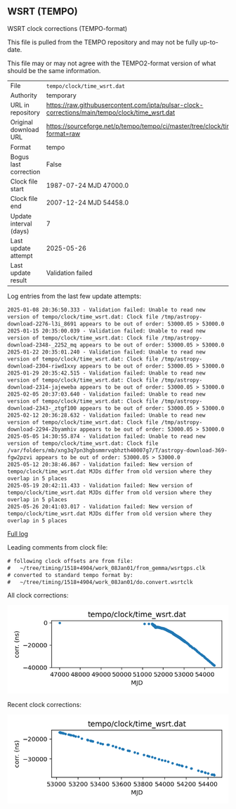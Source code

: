 
## WSRT (TEMPO)

WSRT clock corrections (TEMPO-format)

This file is pulled from the TEMPO repository and may not be fully
up-to-date.

This file may or may not agree with the TEMPO2-format version of what
should be the same information.

|     |     |
|:--- |:--- |
| File | `tempo/clock/time_wsrt.dat` |
| Authority | temporary |
| URL in repository | <https://raw.githubusercontent.com/ipta/pulsar-clock-corrections/main/tempo/clock/time_wsrt.dat> |
| Original download URL | <https://sourceforge.net/p/tempo/tempo/ci/master/tree/clock/time_wsrt.dat?format=raw> |
| Format | tempo |
| Bogus last correction | False |
| Clock file start | 1987-07-24 MJD 47000.0 |
| Clock file end | 2007-12-24 MJD 54458.0 |
| Update interval (days) | 7 |
| Last update attempt | 2025-05-26 |
| Last update result | Validation failed |

Log entries from the last few update attempts:
```
2025-01-08 20:36:50.333 - Validation failed: Unable to read new version of tempo/clock/time_wsrt.dat: Clock file /tmp/astropy-download-2276-l3i_8691 appears to be out of order: 53000.05 > 53000.0
2025-01-15 20:35:00.039 - Validation failed: Unable to read new version of tempo/clock/time_wsrt.dat: Clock file /tmp/astropy-download-2348-_2252_mq appears to be out of order: 53000.05 > 53000.0
2025-01-22 20:35:01.240 - Validation failed: Unable to read new version of tempo/clock/time_wsrt.dat: Clock file /tmp/astropy-download-2304-riwd1xxy appears to be out of order: 53000.05 > 53000.0
2025-01-29 20:35:42.515 - Validation failed: Unable to read new version of tempo/clock/time_wsrt.dat: Clock file /tmp/astropy-download-2314-jajeweba appears to be out of order: 53000.05 > 53000.0
2025-02-05 20:37:03.640 - Validation failed: Unable to read new version of tempo/clock/time_wsrt.dat: Clock file /tmp/astropy-download-2343-_ztgf100 appears to be out of order: 53000.05 > 53000.0
2025-02-12 20:36:28.632 - Validation failed: Unable to read new version of tempo/clock/time_wsrt.dat: Clock file /tmp/astropy-download-2294-2byamhiv appears to be out of order: 53000.05 > 53000.0
2025-05-05 14:30:55.874 - Validation failed: Unable to read new version of tempo/clock/time_wsrt.dat: Clock file /var/folders/mb/xng3q7pn3hgbsmmrvqbhzth40007g7/T/astropy-download-369-fgw2pzvi appears to be out of order: 53000.05 > 53000.0
2025-05-12 20:38:46.867 - Validation failed: New version of tempo/clock/time_wsrt.dat MJDs differ from old version where they overlap in 5 places
2025-05-19 20:42:11.433 - Validation failed: New version of tempo/clock/time_wsrt.dat MJDs differ from old version where they overlap in 5 places
2025-05-26 20:41:03.017 - Validation failed: New version of tempo/clock/time_wsrt.dat MJDs differ from old version where they overlap in 5 places
```
[Full log](https://raw.githubusercontent.com/ipta/pulsar-clock-corrections/main/log/tempo/clock/time_wsrt.dat.log)

Leading comments from clock file:

    # following clock offsets are from file:
    #   ~/tree/timing/1518+4904/work_08Jan01/from_gemma/wsrtgps.clk
    # converted to standard tempo format by:
    #   ~/tree/timing/1518+4904/work_08Jan01/do.convert.wsrtclk



All clock corrections:

![plot of all clock corrections](time_wsrt.dat.png "All corrections")

Recent clock corrections:

![plot of recent clock corrections](time_wsrt.dat.short.png "Recent corrections")

